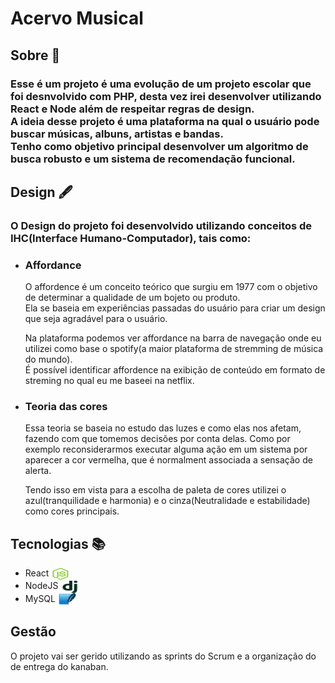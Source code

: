 # Acervo Musical

## Sobre 🔰

### Esse é um projeto é uma evolução de um projeto escolar que foi desnvolvido com PHP, desta vez irei desenvolver utilizando React e Node além de respeitar regras de design. </br>A ideia desse projeto é uma plataforma na qual o usuário pode buscar músicas, albuns, artistas e bandas. </br> Tenho como objetivo principal desenvolver um algoritmo de busca robusto e um sistema de recomendação funcional.

## Design 🖋️

### O Design do projeto foi desenvolvido utilizando conceitos de IHC(Interface Humano-Computador), tais como:
<ul>

  <li>
  <h3>Affordance</h3>
  <p>
  O affordence é um conceito teórico que surgiu em 1977 com o objetivo de determinar a qualidade de um bojeto ou produto.</br>
  Ela se baseia em experiências passadas do usuário para criar um design que seja agradável para o usuário.
  </p>
  <p>
  Na plataforma podemos ver affordance na barra de navegação onde eu utilizei como base o spotify(a maior plataforma de stremming de música do mundo).</br>
  É possível identificar affordence na exibição de conteúdo em formato de streming no qual eu me baseei na netflix.</br>
  </p>
  </li>
  
  <li>
  <h3>Teoria das cores</h3>
  <p>Essa teoria se baseia no estudo das luzes e como elas nos afetam, fazendo com que tomemos decisões por conta delas. Como por exemplo reconsiderarmos executar alguma ação em um sistema por aparecer a cor vermelha, que é normalment associada a sensação de alerta.</p>
  <p>Tendo isso em vista para a escolha de paleta de cores utilizei o azul(tranquilidade e harmonia) e o cinza(Neutralidade e estabilidade) como cores principais.</p>
  </li>

</ul>

## Tecnologias 📚
<ul>
  <li>React <img align="center" height="20" width="30" src="https://raw.githubusercontent.com/devicons/devicon/master/icons/nodejs/nodejs-original.svg"></li>
  <li>NodeJS <img align="center" height="20" width="30" src="https://github.com/devicons/devicon/blob/master/icons/django/django-plain.svg"></li>
  <li>MySQL <img align="center" height="20" width="30" src="https://github.com/devicons/devicon/blob/master/icons/sqlite/sqlite-original.svg"></li>
</ul>

## Gestão
<p>
  O projeto vai ser gerido utilizando as sprints do Scrum e a organização do de entrega do kanaban.
</p>

